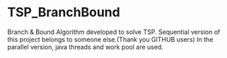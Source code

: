 # TSP_BranchBound

Branch & Bound Algorithm developed to solve TSP. 
Sequential version of this project belongs to someone else.(Thank you GITHUB users)
In the parallel version, java threads and work pool are used.


